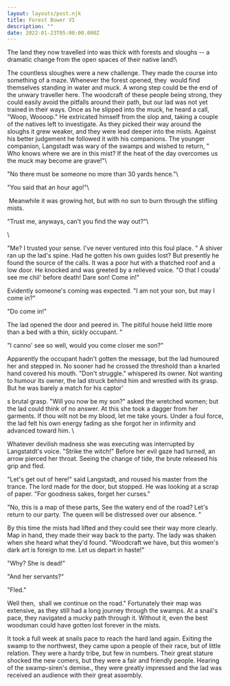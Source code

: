 ```yaml
---
layout: layouts/post.njk
title: Forest Bower VI
description: ""
date: 2022-01-23T05:00:00.000Z
---
```

The land they now travelled into was thick with forests and sloughs -- a dramatic change from the open spaces of their native land!\

The countless sloughes were a new challenge. They made the course into something of a maze. Whenever the forest opened, they  would find themselves standing in water and muck. A wrong step could be the end of the unwary traveller here. The woodcraft of these people being strong, they could easily avoid the pitfalls around their path, but our lad was not yet trained in their ways. Once as he slipped into the muck, he heard a call, "Woop, Woooop." He extricated himself from the slop and, taking a couple of the natives left to investigate. As they picked their way around the sloughs it grew weaker, and they were lead deeper into the mists. Against his better judgement he followed it with his companions. The younger companion, Langstadt was wary of the swamps and wished to return, " Who knows where we are in this mist? If the heat of the day overcomes us the muck may become are grave!"\

"No there must be someone no more than 30 yards hence."\

"You said that an hour ago!"\

 Meanwhile it was growing hot, but with no sun to burn through the stifling mists.

"Trust me, anyways, can't you find the way out?"\

\

"Me? I trusted your sense. I've never ventured into this foul place. " A shiver ran up the lad's spine. Had he gotten his own guides lost? But presently he found the source of the calls. It was a poor hut with a thatched roof and a low door. He knocked and was greeted by a relieved voice. "O that I couda' see me chil' before death! Dare son! Come in!"

Evidently someone's coming was expected. "I am not your son, but may I come in?"

"Do come in!" 

The lad opened the door and peered in. The pitiful house held little more than a bed with a thin, sickly occupant. "

"I canno' see so well, would you come closer me son?"

Apparently the occupant hadn't gotten the message, but the lad humoured her and stepped in. No sooner had he crossed the threshold than a knarled hand covered his mouth. "Don't struggle." whispered its owner. Not wanting to humour its owner, the lad struck behind him and wrestled with its grasp. But he was barely a match for his captor'

s brutal grasp. "Will you now be my son?" asked the wretched women; but the lad could think of no answer. At this she took a dagger from her garments. If thou wilt not be my blood, let me take yours. Under a foul force, the lad felt his own energy fading as she forgot her in infirmity and advanced toward him. \

Whatever devilish madness she was executing was interrupted by Langstatdt's voice. "Strike the witch!" Before her evil gaze had turned, an arrow pierced her throat. Seeing the change of tide, the brute released his grip and fled.

"Let's get out of here!" said Langstadt, and roused his master from the trance. The lord made for the door, but stopped. He was looking at a scrap of paper. "For goodness sakes, forget her curses."

"No, this is a map of these parts, See the watery end of the road? Let's return to our party. The queen will be distressed over our absence. "

By this time the mists had lifted and they could see their way more clearly. Map in hand, they made their way back to the party. The lady was shaken when she heard what they'd found. "Woodcraft we have, but this women's dark art is foreign to me. Let us depart in haste!"

"Why? She is dead!"

"And her servants?"

"Fled."

Well then,  shall we continue on the road." Fortunately their map was extensive, as they still had a long journey through the swamps. At a snail's pace, they navigated a mucky path through it. Without it, even the best woodsman could have gotten lost forever in the mists.

It took a full week at snails pace to reach the hard land again. Exiting the swamp to the northwest, they came upon a people of their race, but of little relation. They were a hardy tribe, but few in numbers. Their great stature shocked the new comers, but they were a fair and friendly people. Hearing of the swamp-siren's demise., they were greatly impressed and the lad was received an audience with their great assembly.